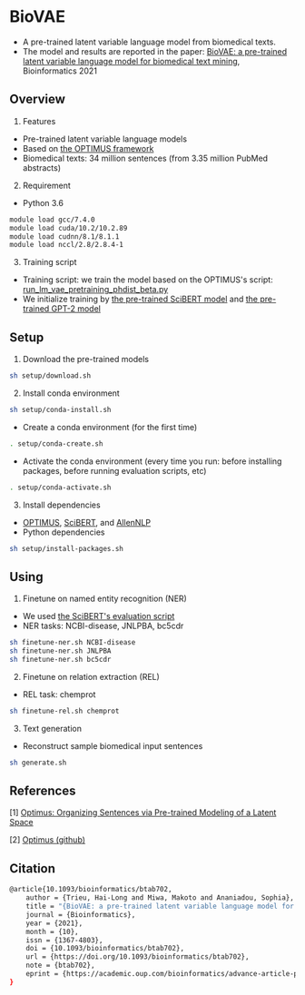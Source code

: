 # BioVAE
- A pre-trained latent variable language model from biomedical texts.
- The model and results are reported in the paper:
[BioVAE: a pre-trained latent variable language model for biomedical text mining](https://academic.oup.com/bioinformatics/advance-article/doi/10.1093/bioinformatics/btab702/6390793), Bioinformatics 2021

## Overview
1. Features
- Pre-trained latent variable language models
- Based on [the OPTIMUS framework](https://arxiv.org/pdf/2004.04092.pdf)
- Biomedical texts: 34 million sentences (from 3.35 million PubMed abstracts)

2. Requirement
- Python 3.6
```bash
module load gcc/7.4.0
module load cuda/10.2/10.2.89
module load cudnn/8.1/8.1.1
module load nccl/2.8/2.8.4-1
```

3. Training script
- Training script: we train the model based on the OPTIMUS's script: [run_lm_vae_pretraining_phdist_beta.py](https://github.com/ChunyuanLI/Optimus/blob/master/code/examples/big_ae/run_lm_vae_pretraining_phdist_beta.py)
- We initialize training by [the pre-trained SciBERT model](https://github.com/allenai/scibert) and [the pre-trained GPT-2 model](https://huggingface.co/gpt2/tree/main)

## Setup

1. Download the pre-trained models
```bash
sh setup/download.sh
```

2. Install conda environment
```bash
sh setup/conda-install.sh
```

- Create a conda environment (for the first time)
```bash
. setup/conda-create.sh
```

- Activate the conda environment (every time you run: before installing packages, before running evaluation scripts, etc)
```bash
. setup/conda-activate.sh
```

3. Install dependencies
- [OPTIMUS](https://github.com/ChunyuanLI/Optimus.git), [SciBERT](https://github.com/allenai/scibert.git), and [AllenNLP](https://github.com/ibeltagy/allennlp.git)
- Python dependencies

```bash
sh setup/install-packages.sh
```

## Using
1. Finetune on named entity recognition (NER)

- We used [the SciBERT's evaluation script](https://github.com/allenai/scibert/blob/master/scripts/train_allennlp_local.sh)
- NER tasks: NCBI-disease, JNLPBA, bc5cdr
```bash
sh finetune-ner.sh NCBI-disease
sh finetune-ner.sh JNLPBA
sh finetune-ner.sh bc5cdr
```

2. Finetune on relation extraction (REL)
- REL task: chemprot
```bash
sh finetune-rel.sh chemprot
```

3. Text generation
- Reconstruct sample biomedical input sentences
```bash
sh generate.sh
```

## References
[1] [Optimus: Organizing Sentences via Pre-trained Modeling of a Latent Space](https://arxiv.org/pdf/2004.04092.pdf)

[2] [Optimus (github)](https://github.com/ChunyuanLI/Optimus)

## Citation
```bash
@article{10.1093/bioinformatics/btab702,
    author = {Trieu, Hai-Long and Miwa, Makoto and Ananiadou, Sophia},
    title = "{BioVAE: a pre-trained latent variable language model for biomedical text mining}",
    journal = {Bioinformatics},
    year = {2021},
    month = {10},
    issn = {1367-4803},
    doi = {10.1093/bioinformatics/btab702},
    url = {https://doi.org/10.1093/bioinformatics/btab702},
    note = {btab702},
    eprint = {https://academic.oup.com/bioinformatics/advance-article-pdf/doi/10.1093/bioinformatics/btab702/41135090/btab702.pdf},
}
```
